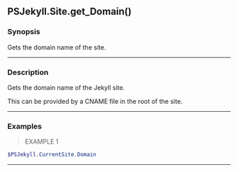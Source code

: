 PSJekyll.Site.get_Domain()
--------------------------

### Synopsis
Gets the domain name of the site.

---

### Description

Gets the domain name of the Jekyll site.  

This can be provided by a CNAME file in the root of the site.

---

### Examples
> EXAMPLE 1

```PowerShell
$PSJekyll.CurrentSite.Domain
```

---
